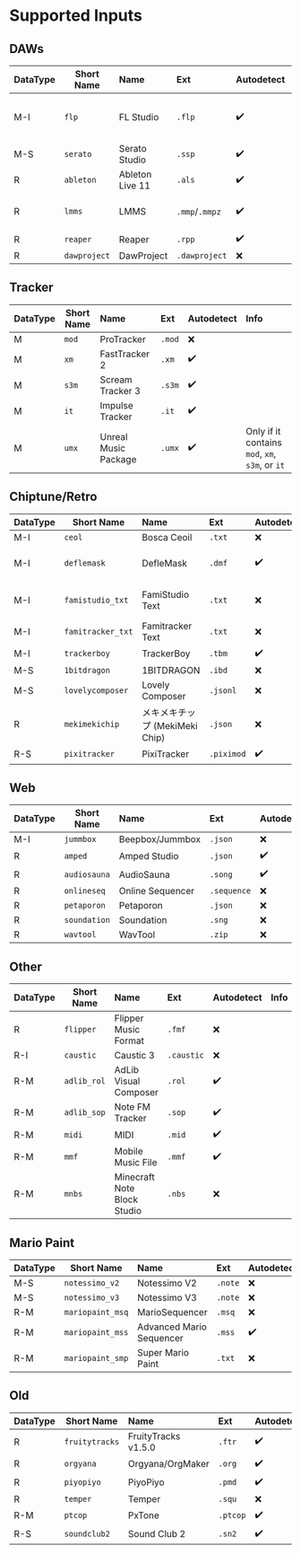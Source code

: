 
# Supported Inputs
## DAWs
| DataType | Short Name | Name | Ext | Autodetect | Info |
| --- | --- | :--- | :--- | :--- | :--- |
| M-I | ```flp``` | FL Studio | ```.flp``` | ✔️ | FL 20+ or higher |
| M-S | ```serato``` | Serato Studio | ```.ssp``` | ✔️ | |
| R | ```ableton``` | Ableton Live 11 | ```.als``` | ✔️ | 11 only |
| R | ```lmms``` | LMMS | ```.mmp```/```.mmpz``` | ✔️ | Stable and Alpha |
| R | ```reaper``` | Reaper | ```.rpp``` | ✔️ | |
| R | ```dawproject``` | DawProject | ```.dawproject``` | ❌ | |

## Tracker
| DataType | Short Name | Name | Ext | Autodetect | Info | 
| --- | --- | :--- | :--- | :--- | :--- |
| M | ```mod``` | ProTracker | ```.mod``` | ❌ | |
| M | ```xm``` | FastTracker 2 | ```.xm``` | ✔️ | |
| M | ```s3m``` | Scream Tracker 3 | ```.s3m``` | ✔️ | |
| M | ```it``` | Impulse Tracker | ```.it``` | ✔️ | |
| M | ```umx``` | Unreal Music Package | ```.umx``` | ✔️ | Only if it contains ``mod``, ``xm``, ``s3m``, or ``it``|

## Chiptune/Retro
| DataType | Short Name | Name | Ext | Autodetect | Info | 
| --- | --- | :--- | :--- | :--- | :--- |
| M-I | ```ceol``` | Bosca Ceoil | ```.txt``` | ❌ | |
| M-I | ```deflemask``` | DefleMask | ```.dmf``` | ✔️ | DMF Legacy only|
| M-I | ```famistudio_txt``` | FamiStudio Text | ```.txt``` | ❌ | Arp is converted to Chords |
| M-I | ```famitracker_txt``` | Famitracker Text | ```.txt``` | ❌ | |
| M-I | ```trackerboy``` | TrackerBoy | ```.tbm``` | ✔️ | |
| M-S | ```1bitdragon``` | 1BITDRAGON | ```.ibd``` | ❌ | |
| M-S | ```lovelycomposer``` | Lovely Composer | ```.jsonl``` | ❌ | |
| R | ```mekimekichip``` | メキメキチップ (MekiMeki Chip) | ```.json``` | ❌ | |
| R-S | ```pixitracker``` | PixiTracker | ```.piximod``` | ✔️ | |

## Web
| DataType | Short Name | Name | Ext | Autodetect | Info | 
| --- | --- | :--- | :--- | :--- | :--- |
| M-I | ```jummbox``` | Beepbox/Jummbox | ```.json``` | ❌ | |
| R | ```amped``` | Amped Studio | ```.json``` | ✔️ | |
| R | ```audiosauna``` | AudioSauna | ```.song``` | ✔️ | |
| R | ```onlineseq``` | Online Sequencer | ```.sequence``` | ❌ | |
| R | ```petaporon``` | Petaporon | ```.json``` | ❌ | |
| R | ```soundation``` | Soundation | ```.sng``` | ❌ | |
| R | ```wavtool``` | WavTool | ```.zip``` | ❌ | |

## Other
| DataType | Short Name | Name | Ext | Autodetect | Info | 
| --- | --- | :--- | :--- | :--- | :--- |
| R | ```flipper``` | Flipper Music Format | ```.fmf``` | ❌ | 
| R-I | ```caustic``` | Caustic 3 | ```.caustic``` | ❌ | 
| R-M | ```adlib_rol``` | AdLib Visual Composer | ```.rol``` | ✔️ | 
| R-M | ```adlib_sop``` | Note FM Tracker | ```.sop``` | ✔️ | 
| R-M | ```midi``` | MIDI | ```.mid``` | ✔️ | 
| R-M | ```mmf``` | Mobile Music File | ```.mmf``` | ✔️ | 
| R-M | ```mnbs``` | Minecraft Note Block Studio | ```.nbs``` | ❌ | 

## Mario Paint
| DataType | Short Name | Name | Ext | Autodetect | Info | 
| --- | --- | :--- | :--- | :--- | :--- |
| M-S | ```notessimo_v2``` | Notessimo V2 | ```.note``` | ❌ | |
| M-S | ```notessimo_v3``` | Notessimo V3 | ```.note``` | ❌ | |
| R-M | ```mariopaint_msq``` | MarioSequencer | ```.msq``` | ❌ | |
| R-M | ```mariopaint_mss``` | Advanced Mario Sequencer | ```.mss``` | ✔️ | |
| R-M | ```mariopaint_smp``` | Super Mario Paint | ```.txt``` | ❌ | |

## Old
| DataType | Short Name | Name | Ext | Autodetect | Info | 
| --- | --- | :--- | :--- | :--- | :--- |
| R | ```fruitytracks``` | FruityTracks v1.5.0 | ```.ftr``` | ✔️ | |
| R | ```orgyana``` | Orgyana/OrgMaker | ```.org``` | ✔️ | |
| R | ```piyopiyo``` | PiyoPiyo | ```.pmd``` | ✔️ | |
| R | ```temper``` | Temper | ```.squ``` | ❌ | |
| R-M | ```ptcop``` | PxTone | ```.ptcop``` | ✔️ | |
| R-S | ```soundclub2``` | Sound Club 2 | ```.sn2``` | ✔️ | |

